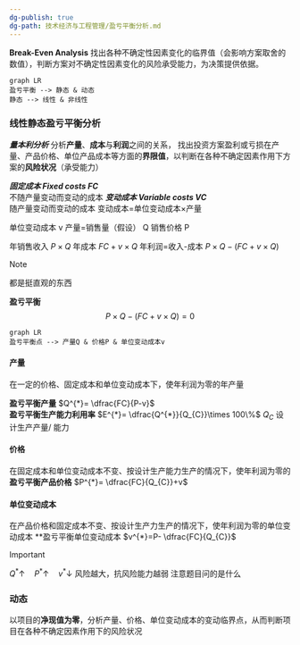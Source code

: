 ```yaml
---
dg-publish: true
dg-path: 技术经济与工程管理/盈亏平衡分析.md
---
```

**Break-Even Analysis**
找出各种不确定性因素变化的临界值（会影响方案取舍的数值），判断方案对不确定性因素变化的风险承受能力，为决策提供依据。

```mermaid
graph LR 
盈亏平衡 --> 静态 & 动态
静态 --> 线性 & 非线性 
```

### 线性静态盈亏平衡分析 
***量本利分析***
分析**产量**、**成本**与**利润**之间的关系，
找出投资方案盈利或亏损在产量、产品价格、单位产品成本等方面的**界限值**，以判断在各种不确定因素作用下方案的**风险状况**（承受能力）

***固定成本 Fixed costs FC***   
不随产量变动而变动的成本
***变动成本 Variable costs VC***  
随产量变动而变动的成本
变动成本=单位变动成本×产量

单位变动成本 v
产量=销售量（假设） Q
销售价格  P

年销售收入  $P\times Q$
年成本   $FC+v\times Q$
年利润=收入-成本
$P\times Q-(FC+v\times Q)$
>[!note] 
>都是挺直观的东西

**盈亏平衡**
$$P\times Q-(FC+v\times Q)=0$$

```mermaid
graph LR
盈亏平衡点 --> 产量Q & 价格P & 单位变动成本v 
```
#### 产量
在一定的价格、固定成本和单位变动成本下，使年利润为零的年产量

**盈亏平衡产量**
$Q^{*}= \dfrac{FC}{P-v}$  
**盈亏平衡生产能力利用率**
$E^{*}= \dfrac{Q^{*}}{Q_{C}}\times 100\%$
$Q_{C}$ 设计生产产量/ 能力
#### 价格
在固定成本和单位变动成本不变、按设计生产能力生产的情况下，使年利润为零的**盈亏平衡产品价格**
$P^{*}= \dfrac{FC}{Q_{C}}+v$
#### 单位变动成本
在产品价格和固定成本不变、按设计生产力生产的情况下，使年利润为零的单位变动成本
**盈亏平衡单位变动成本
$v^{*}=P- \dfrac{FC}{Q_{C}}$

>[!important] 
$Q^{*} \uparrow\quad P^{*}\uparrow\quad v^{*} \downarrow$ 风险越大，抗风险能力越弱
注意题目问的是什么

### 动态
以项目的**净现值为零**，分析产量、价格、单位变动成本的变动临界点，从而判断项目在各种不确定因素作用下的风险状况





